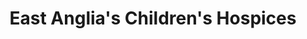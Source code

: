 ---
title: "East Anglia's Children's Hospices"
url: /fakenham/east-anglias-childrens-hospices/
shop: Gebrauchtwaren
---